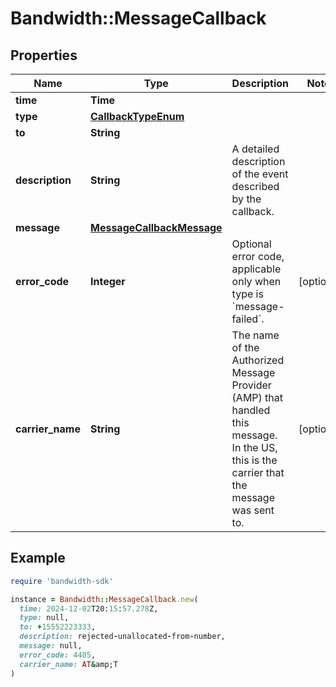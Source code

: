 # Bandwidth::MessageCallback

## Properties

| Name | Type | Description | Notes |
| ---- | ---- | ----------- | ----- |
| **time** | **Time** |  |  |
| **type** | [**CallbackTypeEnum**](CallbackTypeEnum.md) |  |  |
| **to** | **String** |  |  |
| **description** | **String** | A detailed description of the event described by the callback. |  |
| **message** | [**MessageCallbackMessage**](MessageCallbackMessage.md) |  |  |
| **error_code** | **Integer** | Optional error code, applicable only when type is &#x60;message-failed&#x60;. | [optional] |
| **carrier_name** | **String** | The name of the Authorized Message Provider (AMP) that handled this message. In the US, this is the carrier that the message was sent to. | [optional] |

## Example

```ruby
require 'bandwidth-sdk'

instance = Bandwidth::MessageCallback.new(
  time: 2024-12-02T20:15:57.278Z,
  type: null,
  to: +15552223333,
  description: rejected-unallocated-from-number,
  message: null,
  error_code: 4405,
  carrier_name: AT&amp;T
)
```

